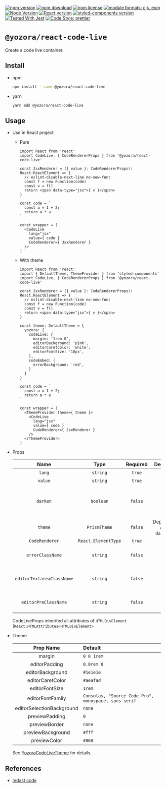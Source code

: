 [![npm version](https://img.shields.io/npm/v/@yozora/react-code-live.svg)](https://www.npmjs.com/package/@yozora/react-code-live)
[![npm download](https://img.shields.io/npm/dm/@yozora/react-code-live.svg)](https://www.npmjs.com/package/@yozora/react-code-live)
[![npm license](https://img.shields.io/npm/l/@yozora/react-code-live.svg)](https://www.npmjs.com/package/@yozora/react-code-live)
[![module formats: cjs, esm](https://img.shields.io/badge/module_formats-cjs%2C%20esm-green.svg)](#install)
[![Node Version](https://img.shields.io/node/v/@yozora/react-code-live)](https://github.com/nodejs/node)
[![React version](https://img.shields.io/npm/dependency-version/@yozora/react-code-live/peer/react)](https://github.com/facebook/react)
[![styled-components version](https://img.shields.io/npm/dependency-version/@yozora/react-code-live/peer/styled-components)](https://github.com/styled-components/styled-components)
[![Tested With Jest](https://img.shields.io/badge/tested_with-jest-9c465e.svg)](https://github.com/facebook/jest)
[![Code Style: prettier](https://img.shields.io/badge/code_style-prettier-ff69b4.svg?style=flat-square)](https://github.com/prettier/prettier)


# `@yozora/react-code-live`

Create a code live container.


## Install

* npm

  ```bash
  npm install --save @yozora/react-code-live
  ```

* yarn

  ```bash
  yarn add @yozora/react-code-live
  ```

## Usage
  * Use in React project

    - Pure

      ```tsx
      import React from 'react'
      import CodeLive, { CodeRendererProps } from '@yozora/react-code-live'

      const JsxRenderer = ({ value }: CodeRendererProps): React.ReactElement => {
        // eslint-disable-next-line no-new-func
        const f = new Function(code)
        const v = f()
        return <span data-type="jsx">{ v }</span>
      }

      const code = `
        const a = 1 + 2;
        return a * a
      `

      const wrapper = (
        <CodeLive
          lang="jsx"
          value={ code }
          CodeRenderer={ JsxRenderer }
        />
      )
      ```

    - With theme

      ```tsx
      import React from 'react'
      import { DefaultTheme, ThemeProvider } from 'styled-components'
      import CodeLive, { CodeRendererProps } from '@yozora/react-code-live'

      const JsxRenderer = ({ value }: CodeRendererProps): React.ReactElement => {
        // eslint-disable-next-line no-new-func
        const f = new Function(code)
        const v = f()
        return <span data-type="jsx">{ v }</span>
      }

      const theme: DefaultTheme = {
        yozora: {
          codeLive: {
            margin: '1rem 0',
            editorBackground: 'pink',
            editorCaretColor: 'white',
            editorFontSize: '18px',
          },
          codeEmbed: {
            errorBackground: 'red',
          }
        }
      }

      const code = `
        const a = 1 + 2;
        return a * a
      `

      const wrapper = (
        <ThemeProvider theme={ theme }>
          <CodeLive
            lang="jsx"
            value={ code }
            CodeRenderer={ JsxRenderer }
          />
        </ThemeProvider>
      )
      ```

  * Props

     Name                       | Type                | Required  | Default             | Description
    :--------------------------:|:-------------------:|:---------:|:-------------------:|:-------------
     `lang`                     | `string`            | `true`    | -                   | Code language
     `value`                    | `string`            | `true`    | -                   | Code content
     `darken`                   | `boolean`           | `false`   | -                   | Specify the default theme (vcsDarkTheme / vscLightTheme)
     `theme`                    | `PrismTheme`        | `false`   | Depends on `darken` | Highlight prism theme.
     `CodeRenderer`             | `React.ElementType` | `true`    | -                   | Code renderer
     `errorClassName`           | `string`            | `false`   | -                   | CSS class name for CodeLiveError
     `editorTextareaClassName`  | `string`            | `false`   | -                   | CSS class name for the editor's textarea element
     `editorPreClassName`       | `string`            | `false`   | -                   | CSS class name for the editor's pre element

    CodeLiveProps inherited all attributes of `HTMLDivElement` (`React.HTMLAttributes<HTMLDivElement>`

  * Theme

     Prop Name                  | Default
    :--------------------------:|:----------------------------------------------------
     margin                     | `0 0 1rem`
     editorPadding              | `0.8rem 0`
     editorBackground           | `#1e1e1e`
     editorCaretColor           | `#aeafad`
     editorFontSize             | `1rem`
     editorFontFamily           | `Consolas, "Source Code Pro", monospace, sans-serif`
     editorSelectionBackground  | `none`
     previewPadding             | `0`
     previewBorder              | `none`
     previewBackground          | `#fff`
     previewColor               | `#000`

    See [YozoraCodeLiveTheme][] for details.


## References

  - [mdast code][]


[mdast code]: https://github.com/syntax-tree/mdast#code
[YozoraCodeLiveTheme]: https://github.com/guanghechen/yozora-react/blob/master/packages/code-live/src/theme.ts
